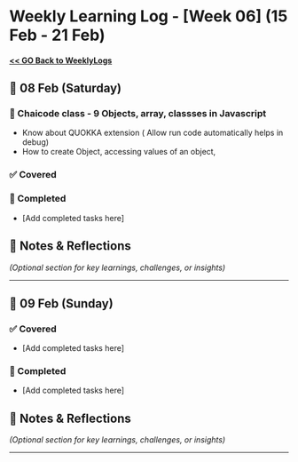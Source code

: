 # Weekly Learning Log - [Week 06] (15 Feb - 21 Feb)

#### [ << GO Back to WeeklyLogs](../WeeklyLogs.md)

## 📅 08 Feb (Saturday)

### 📝 Chaicode class - 9 Objects, array, classses in Javascript
- Know about QUOKKA extension ( Allow run code automatically helps in debug)
- How to create Object, accessing values of an object, 


### ✅ Covered

### 📝 Completed
- [Add completed tasks here]

## 📌 Notes & Reflections  
*(Optional section for key learnings, challenges, or insights)*  

---

## 📅 09 Feb (Sunday)
### ✅ Covered
- [Add completed tasks here]

### 📝 Completed
- [Add completed tasks here]

## 📌 Notes & Reflections  
*(Optional section for key learnings, challenges, or insights)*  

---

